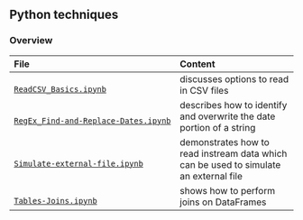 ## Python techniques

### Overview

<table>

<thead>
<tr>
<th align="left">File</th>
<th align="left">Content</th>
</tr>
</thead>

<tbody>

<!-- ReadCSV_Basics.ipynb -->
<tr>

<td align="left">
<code><a target="_blank" rel="noopener noreferrer" href="https://github.com/j-honnacker/data-mgmt-Python/blob/master/Python-techniques/ReadCSV_Basics.ipynb">
ReadCSV_Basics.ipynb
</a></code>
</td>

<td align="left">
discusses options to read in CSV files
</td>
</tr>


<!-- RegEx_Find-and-Replace-Dates.ipynb -->
<tr>

<td align="left">
<code><a target="_blank" rel="noopener noreferrer" href="https://github.com/j-honnacker/data-mgmt-Python/blob/master/Python-techniques/RegEx_Find-and-Replace-Dates.ipynb">
RegEx_Find&#8209;and&#8209;Replace&#8209;Dates.ipynb
</a></code>
</td>

<td align="left">
describes how to identify and overwrite the date portion of a string
</td>
</tr>


<!-- Simulate-external-file.ipynb --> 
<tr>

<td align="left">
<code><a target="_blank" rel="noopener noreferrer" href="https://github.com/j-honnacker/data-mgmt-Python/blob/master/Python-techniques/Simulate-external-file.ipynb">
Simulate&#8209;external&#8209;file.ipynb
</a></code>
</td>

<td align="left">
demonstrates how to read instream data which can be used to simulate an external file
</td>

</tr>


<!-- Tables-Joins.ipynb --> 
<tr>

<td align="left">
<code><a target="_blank" rel="noopener noreferrer" href="https://github.com/j-honnacker/data-mgmt-Python/blob/master/Python-techniques/Tables-Joins.ipynb">
Tables&#8209;Joins.ipynb
</a></code>
</td>

<td align="left">
shows how to perform joins on DataFrames
</td>

</tr>

</tbody>

</table>

